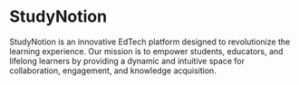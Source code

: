 # StudyNotion
StudyNotion is an innovative EdTech platform designed to revolutionize the learning experience. Our mission is to empower students, educators, and lifelong learners by providing a dynamic and intuitive space for collaboration, engagement, and knowledge acquisition.
